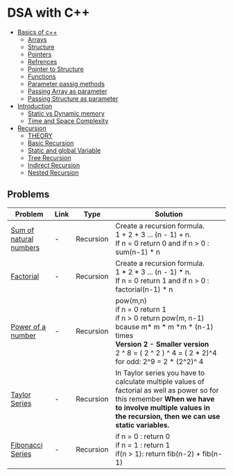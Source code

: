 # DSA with C++

- [Basics of c++](./01-Basics-C++/)  
  - [Arrays](./01-Basics-C++/01-Arrays.cpp)
  - [Structure](./01-Basics-C++/02-Structure.cpp)
  - [Pointers](./01-Basics-C++/03-Pointers.cpp) 
  - [Refrences](./01-Basics-C++/04-Refrence.cpp)
  - [Pointer to Structure](./01-Basics-C++/05-Pointer-to-structure.cpp)
  - [Functions](./01-Basics-C++/06-Functions.cpp)
  - [Parameter passig methods](./01-Basics-C++/07-Paramter-passing-methods.cpp)
  - [Passing Array as parameter](./01-Basics-C++/08-Array-as-parameter.cpp)
  - [Passing Structure as parameter](./01-Basics-C++/09-Structure-as-parameter.cpp)
- [Introduction](./02-Introduction/Readme.md) 
  - [Static vs Dynamic memory](./02-Introduction/Readme.md) 
  - [Time and Space Complexity](./02-Introduction/Time-space-complexity.md)
- [Recursion](./03-Recursion/)
  - [THEORY](./03-Recursion/README.md)
  - [Basic Recursion](./03-Recursion/01-basic-recursion.cpp)
  - [Static and global Variable](./03-Recursion/02-static-and-global-var.cpp)
  - [Tree Recursion](./03-Recursion/03-tree-recursion.cpp)  
  - [Indirect Recursion](./03-Recursion/04-Indirect-recursion.cpp)  
  - [Nested Recursion](./03-Recursion/05-Nested-Recursion.cpp)    


## Problems

| Problem                                                                     | Link | Type      | Solution                                                                                                                                                                                                                        |
| --------------------------------------------------------------------------- | ---- | --------- | ------------------------------------------------------------------------------------------------------------------------------------------------------------------------------------------------------------------------------- |
| [Sum of natural numbers](./03-Recursion/Problems/sum-of-n-natural-nums.cpp) | -    | Recursion | Create a recursion formula. </br>  1 + 2 + 3 ... (n - 1) + n. </br> If n = 0 return 0 and if n > 0 : sum(n-1) * n                                                                                                               |
| [Factorial](./03-Recursion/Problems/factorial.cpp)                          | -    | Recursion | Create a recursion formula. </br>  1 * 2 * 3 ... (n - 1) * n. </br> If n = 0 return 1 and if n > 0 : factorial(n-1) * n                                                                                                         |
| [Power of a number](./03-Recursion/Problems/power.cpp)                      | -    | Recursion | pow(m,n) </br> if n = 0 return 1 </br> if n > 0 return pow(m, n-1) </br> bcause m* m * m *m * (n-1) times </br> **Version 2 - Smaller version** </br>      2 ^ 8 = ( 2 ^ 2 ) ^ 4 = ( 2 * 2)^4 </br> for odd: 2^9 = 2 * (2^2)^ 4 |
| [Taylor Series](./03-Recursion/Problems/taylor-series.cpp)                  | -    | Recursion | In Taylor series you have to calculate multiple values of factorial as well as power so for this remember **When we have to involve multiple values in the recursion, then we can use static variables.** </br>                 |
| [Fibonacci Series](./03-Recursion/Problems/fibonacci-series.cpp)            | -    | Recursion | if n = 0 : return 0 </br> if n = 1 : return 1 </br> if(n > 1): return fib(n-2) + fib(n-1)                                                                                                                                       |